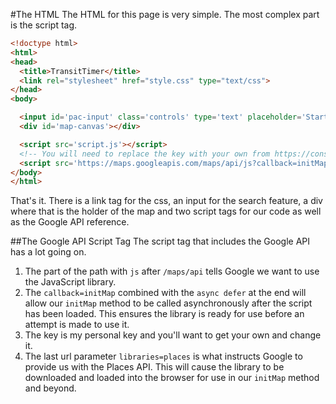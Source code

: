 #The HTML
The HTML for this page is very simple. The most complex part is the script tag.
```html
<!doctype html>
<html>
<head>
  <title>TransitTimer</title>
  <link rel="stylesheet" href="style.css" type="text/css">
</head>
<body>

  <input id='pac-input' class='controls' type='text' placeholder='Start typing here'>
  <div id='map-canvas'></div>

  <script src='script.js'></script>
  <!-- You will need to replace the key with your own from https://console.developers.google.com/apis -->
  <script src='https://maps.googleapis.com/maps/api/js?callback=initMap&key=AIzaSyA1Rl0lvw55lPuNmzh7xeETmc3uvByVXL4&libraries=places' async defer></script>
</body>
</html>
```
That's it. There is a link tag for the css, an input for the search feature,
a div where that is the holder of the map and two script tags for our code as
well as the Google API reference.

##The Google API Script Tag
The script tag that includes the Google API has a lot going on.
1. The part of the path with ```js``` after ```/maps/api``` tells Google we
want to use the JavaScript library.
2. The ```callback=initMap``` combined with the ```async defer``` at the end
will allow our ```initMap``` method to be called asynchronously after the
script has been loaded. This ensures the library is ready for use before an
attempt is made to use it.
3. The key is my personal key and you'll want to get your own and change it.
4. The last url parameter ```libraries=places``` is what instructs Google to
provide us with the Places API. This will cause the library to be downloaded
and loaded into the browser for use in our ```initMap``` method and beyond.